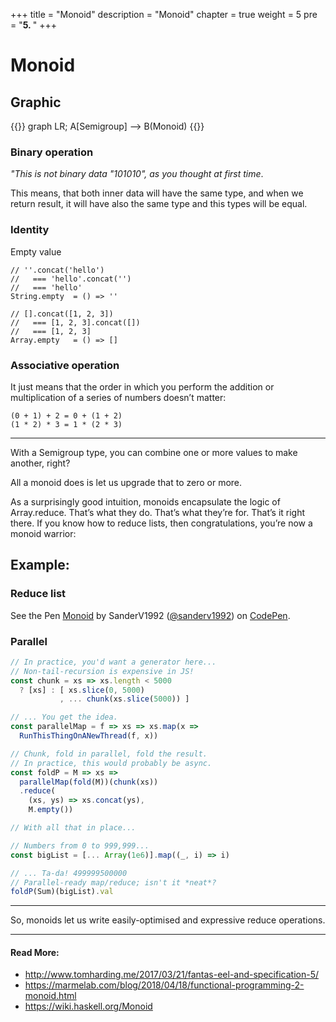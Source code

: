 +++
title = "Monoid"
description = "Monoid"
chapter = true
weight = 5
pre = "<b>5. </b>"
+++

# Monoid
## Graphic
{{<mermaid align="center">}}
graph LR;
    A[Semigroup] --> B(Monoid)
{{</mermaid>}}


### Binary operation
*"This is not binary data "101010", as you thought at first time*.

This means, that both inner data will have the same type, and when we return result, it will have also the same type
and this types will be equal.

### Identity
Empty value
```
// ''.concat('hello')
//   === 'hello'.concat('')
//   === 'hello'
String.empty  = () => ''

// [].concat([1, 2, 3])
//   === [1, 2, 3].concat([])
//   === [1, 2, 3]
Array.empty   = () => []
```

### Associative operation
It just means that the order in which you perform the addition or multiplication of a series of numbers doesn’t matter:
```
(0 + 1) + 2 = 0 + (1 + 2)
(1 * 2) * 3 = 1 * (2 * 3)
```

---

With a Semigroup type, you can combine one or more values to make another, right?

All a monoid does is let us upgrade that to zero or more.


As a surprisingly good intuition, monoids encapsulate the logic of Array.reduce. That’s what they do. That’s what they’re for. That’s it right there. If you know how to reduce lists, then congratulations, you’re now a monoid warrior:

## Example:
### Reduce list
<p data-height="500" data-theme-id="0" data-slug-hash="ERPmpE" data-default-tab="js,result" data-user="sanderv1992" data-embed-version="2" data-pen-title="Monoid" class="codepen">See the Pen <a href="https://codepen.io/sanderv1992/pen/ERPmpE/">Monoid</a> by SanderV1992 (<a href="https://codepen.io/sanderv1992">@sanderv1992</a>) on <a href="https://codepen.io">CodePen</a>.</p>
<script async src="https://static.codepen.io/assets/embed/ei.js"></script>

### Parallel
```js
// In practice, you'd want a generator here...
// Non-tail-recursion is expensive in JS!
const chunk = xs => xs.length < 5000
  ? [xs] : [ xs.slice(0, 5000)
           , ... chunk(xs.slice(5000)) ]

// ... You get the idea.
const parallelMap = f => xs => xs.map(x =>
  RunThisThingOnANewThread(f, x))

// Chunk, fold in parallel, fold the result.
// In practice, this would probably be async.
const foldP = M => xs =>
  parallelMap(fold(M))(chunk(xs))
  .reduce(
    (xs, ys) => xs.concat(ys),
    M.empty())

// With all that in place...

// Numbers from 0 to 999,999...
const bigList = [... Array(1e6)].map((_, i) => i)

// ... Ta-da! 499999500000
// Parallel-ready map/reduce; isn't it *neat*?
foldP(Sum)(bigList).val
```
---

So, monoids let us write easily-optimised and expressive reduce operations.

---
#### Read More:
- http://www.tomharding.me/2017/03/21/fantas-eel-and-specification-5/
- https://marmelab.com/blog/2018/04/18/functional-programming-2-monoid.html
- https://wiki.haskell.org/Monoid
